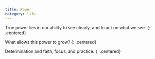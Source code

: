 ```yaml
---
title: Power
category: life
---
```


True power
lies in our ability
to see clearly,
and to act
on what we see.
{: .centered}

What allows
this power
to grow?
{: .centered}

Determination
and faith,
focus,
and practice.
{: .centered}
